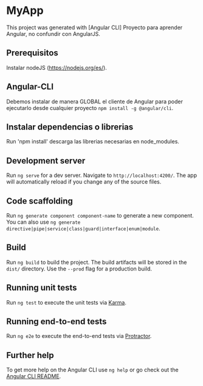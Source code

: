# MyApp

This project was generated with [Angular CLI]
Proyecto para aprender Angular, no confundir con AngularJS.

## Prerequisitos
Instalar nodeJS (https://nodejs.org/es/).

## Angular-CLI
Debemos instalar de manera GLOBAL el cliente de Angular para poder ejecutarlo desde cualquier proyecto `npm install -g @angular/cli`.

## Instalar dependencias o librerias
Run 'npm install' descarga las librerias necesarias en node_modules.

## Development server

Run `ng serve` for a dev server. Navigate to `http://localhost:4200/`. The app will automatically reload if you change any of the source files.

## Code scaffolding

Run `ng generate component component-name` to generate a new component. You can also use `ng generate directive|pipe|service|class|guard|interface|enum|module`.

## Build

Run `ng build` to build the project. The build artifacts will be stored in the `dist/` directory. Use the `--prod` flag for a production build.

## Running unit tests

Run `ng test` to execute the unit tests via [Karma](https://karma-runner.github.io).

## Running end-to-end tests

Run `ng e2e` to execute the end-to-end tests via [Protractor](http://www.protractortest.org/).

## Further help

To get more help on the Angular CLI use `ng help` or go check out the [Angular CLI README](https://github.com/angular/angular-cli/blob/master/README.md).
